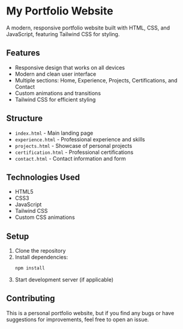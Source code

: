 # My Portfolio Website

A modern, responsive portfolio website built with HTML, CSS, and JavaScript, featuring Tailwind CSS for styling.

## Features

- Responsive design that works on all devices
- Modern and clean user interface
- Multiple sections: Home, Experience, Projects, Certifications, and Contact
- Custom animations and transitions
- Tailwind CSS for efficient styling

## Structure

- `index.html` - Main landing page
- `experience.html` - Professional experience and skills
- `projects.html` - Showcase of personal projects
- `certification.html` - Professional certifications
- `contact.html` - Contact information and form

## Technologies Used

- HTML5
- CSS3
- JavaScript
- Tailwind CSS
- Custom CSS animations

## Setup

1. Clone the repository
2. Install dependencies:
   ```bash
   npm install
   ```
3. Start development server (if applicable)

## Contributing

This is a personal portfolio website, but if you find any bugs or have suggestions for improvements, feel free to open an issue.
